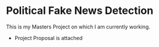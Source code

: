 # Political Fake News Detection

This is my Masters Project on which I am currently working. 

- Project Proposal is attached

